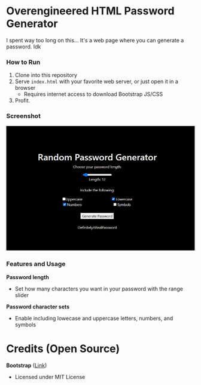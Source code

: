 # Overengineered HTML Password Generator
I spent way too long on this... It's a web page where you can generate a password. Idk
### How to Run
1. Clone into this repository
2. Serve `index.html` with your favorite web server, or just open it in a browser
   - Requires internet access to download Bootstrap JS/CSS
4. Profit.

### Screenshot
![A screenshot of the page.](./assets/screenshot.png)

### Features and Usage
**Password length**
- Set how many characters you want in your password with the range slider

**Password character sets**
- Enable including lowecase and uppercase letters, numbers, and symbols

# Credits (Open Source)
**Bootstrap** ([Link](https://getbootstrap.com/))
 - Licensed under MIT License
